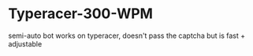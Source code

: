 # Typeracer-300-WPM
semi-auto bot works on typeracer, doesn't pass the captcha but is fast + adjustable
